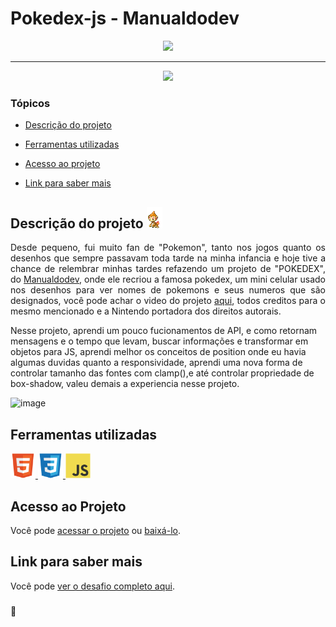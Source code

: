 # Pokedex-js - Manualdodev
<div align="center" >
<img width="50%" src="https://user-images.githubusercontent.com/40903360/181640665-dda76ff7-a4b1-4653-b91e-cd598cd894c3.png" />
</div>
<hr>
<p align="center">
   <img src="https://img.shields.io/static/v1?label=STATUS&message=COMPLETO&color=RED&style=for-the-badge"/>
</p>

### Tópicos 

- [Descrição do projeto](#descrição-do-projeto)

- [Ferramentas utilizadas](#ferramentas-utilizadas)

- [Acesso ao projeto](#acesso-ao-projeto)

- [Link para saber mais](#link-para-saber-mais)

## Descrição do projeto <img width="5%" src="https://raw.githubusercontent.com/PokeApi/sprites/master/sprites/pokemon/versions/generation-v/black-white/animated/390.gif" />


<p align="justify">
  Desde pequeno, fui muito fan de "Pokemon", tanto nos jogos quanto os desenhos que sempre passavam toda tarde na minha infancia e hoje tive a chance de relembrar minhas tardes refazendo um projeto de "POKEDEX", do <a href="https://www.youtube.com/c/ManualdoDev">Manualdodev</a>, onde ele recriou a famosa pokedex, um mini celular usado nos desenhos para ver nomes de pokemons e seus numeros que são designados, você pode achar o video do projeto <a href="https://www.youtube.com/watch?v=SjtdH3dWLa8">aqui</a>, todos creditos para o mesmo mencionado e a Nintendo portadora dos direitos autorais.
  
  Nesse projeto, aprendi um pouco fucionamentos de API, e como retornam mensagens e o tempo que levam, buscar informações e transformar em objetos para JS, aprendi melhor os conceitos de position onde eu havia algumas duvidas quanto a responsividade, aprendi uma nova forma de controlar tamanho das fontes com clamp(),e até controlar propriedade de box-shadow, valeu demais a experiencia nesse projeto.  
  
  ![image](https://user-images.githubusercontent.com/40903360/181643424-4712ed89-5c31-46c5-94ff-ef59bdab1ca7.png)

</p>

###

## Ferramentas utilizadas

<a href="#" target="_blank"> <img src="https://raw.githubusercontent.com/devicons/devicon/master/icons/html5/html5-original.svg" alt="java" width="40" height="40"/> </a> 
<a href="#" target="_blank"> <img src="https://raw.githubusercontent.com/devicons/devicon/master/icons/css3/css3-original.svg" alt="java" width="40" height="40"/> </a> 
<a href="#" target="_blank"> <img src="https://raw.githubusercontent.com/devicons/devicon/master/icons/javascript/javascript-original.svg" alt="java" width="40" height="40"/> </a> 

###

## Acesso ao Projeto

Você pode [acessar o projeto](https://gmm9.github.io/pokedex-js/) ou [baixá-lo](https://github.com/gmm9/pokedex-js/archive/refs/heads/main.zip).

###

## Link para saber mais
Você pode [ver o desafio completo aqui](https://www.youtube.com/watch?v=SjtdH3dWLa8).

###

🎈
